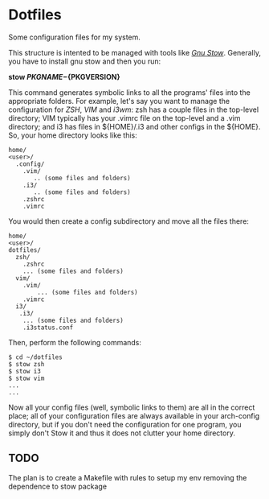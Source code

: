 # Dotfiles

Some configuration files for my system.

This structure is intented to be managed with tools like [*Gnu Stow*](http://www.gnu.org/software/stow/).
Generally, you have to install gnu stow and then you run:

**stow ${PKGNAME}-${PKGVERSION}**

This command generates symbolic links to all the programs' files into the appropriate folders.
For example, let's say you want to manage the configuration for _ZSH_, _VIM_ and _i3wm_:  zsh has a couple files in the top-level directory; VIM typically has your .vimrc file on the top-level and a .vim directory; and i3 has files in ${HOME}/.i3 and other configs in the ${HOME}.
So, your home directory looks like this:

```
home/
<user>/
  .config/
    .vim/
       .. (some files and folders)
    .i3/
       .. (some files and folders)
    .zshrc
    .vimrc
```

You would then create a config  subdirectory and move all the files there:

```
home/
<user>/
dotfiles/
  zsh/
    .zshrc
    ... (some files and folders)
  vim/
    .vim/
        ... (some files and folders)
    .vimrc
  i3/
   .i3/
    ... (some files and folders)
    .i3status.conf
```

Then, perform the following commands:

```
$ cd ~/dotfiles
$ stow zsh
$ stow i3
$ stow vim
...
...

```

Now all your config files (well, symbolic links to them) are all in the correct place; all of your configuration files  are always available in your arch-config directory, but if you don't need the configuration for one program, you simply don't Stow it and thus it does not clutter your home directory.

TODO
---
The plan is to create a Makefile with rules to setup my env removing the dependence to stow package
